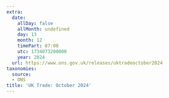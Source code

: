 ```yaml
---
extra:
  date:
    allDay: false
    allMonth: undefined
    day: 13
    month: 12
    timePart: 07:00
    utc: 1734073200000
    year: 2024
  url: https://www.ons.gov.uk/releases/uktradeoctober2024
taxonomies:
  source:
  - ONS
title: 'UK Trade: October 2024'
---
```

